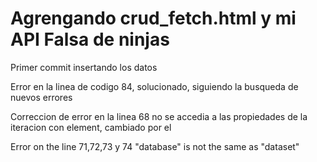 # Agrengando crud_fetch.html y mi API Falsa de ninjas

Primer commit insertando los datos

Error en la linea de codigo 84, solucionado, siguiendo la busqueda de nuevos errores

Correccion de error en la linea 68 no se accedia a las propiedades de la iteracion con element, cambiado por el

Error on the line  71,72,73 y 74  "database" is not the same as "dataset"

